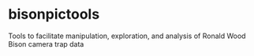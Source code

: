 # bisonpictools
Tools to facilitate manipulation, exploration, and analysis of Ronald Wood Bison camera trap data
